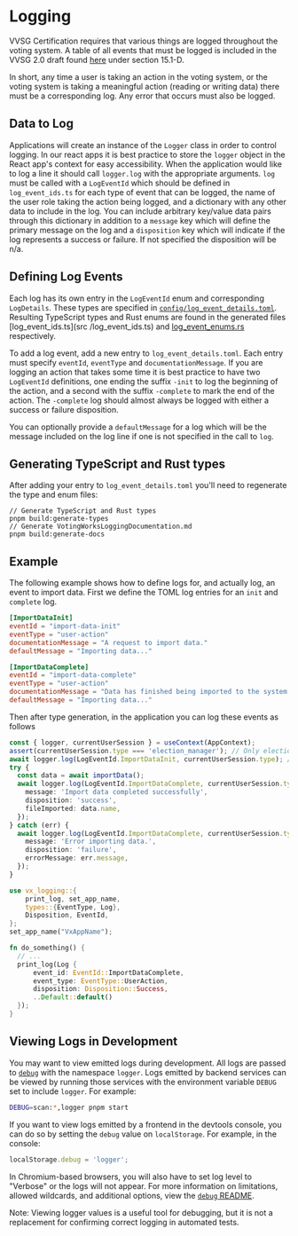 # Logging

VVSG Certification requires that various things are logged throughout the voting
system. A table of all events that must be logged is included in the VVSG 2.0
draft found
[here](https://www.eac.gov/voting-equipment/voluntary-voting-system-guidelines)
under section 15.1-D.

In short, any time a user is taking an action in the voting system, or the
voting system is taking a meaningful action (reading or writing data) there must
be a corresponding log. Any error that occurs must also be logged.

## Data to Log

Applications will create an instance of the `Logger` class in order to control
logging. In our react apps it is best practice to store the `logger` object in
the React app's context for easy accessibility. When the application would like
to log a line it should call `logger.log` with the appropriate arguments. `log`
must be called with a `LogEventId` which should be defined in `log_event_ids.ts`
for each type of event that can be logged, the name of the user role taking the
action being logged, and a dictionary with any other data to include in the log.
You can include arbitrary key/value data pairs through this dictionary in
addition to a `message` key which will define the primary message on the log and
a `disposition` key which will indicate if the log represents a success or
failure. If not specified the disposition will be n/a.

## Defining Log Events

Each log has its own entry in the `LogEventId` enum and corresponding
`LogDetails`. These types are specified in
[`config/log_event_details.toml`](config/log_event_details.toml). Resulting
TypeScript types and Rust enums are found in the generated files
[log_event_ids.ts](src /log_event_ids.ts) and
[log_event_enums.rs](types-rust/src/log_event_enums.rs) respectively.

To add a log event, add a new entry to `log_event_details.toml`. Each entry must
specify `eventId`, `eventType` and `documentationMessage`. If you are logging an
action that takes some time it is best practice to have two `LogEventId`
definitions, one ending the suffix `-init` to log the beginning of the action,
and a second with the suffix `-complete` to mark the end of the action. The
`-complete` log should almost always be logged with either a success or failure
disposition.

You can optionally provide a `defaultMessage` for a log which will be the
message included on the log line if one is not specified in the call to `log`.

## Generating TypeScript and Rust types

After adding your entry to `log_event_details.toml` you'll need to regenerate
the type and enum files:

```
// Generate TypeScript and Rust types
pnpm build:generate-types
// Generate VotingWorksLoggingDocumentation.md
pnpm build:generate-docs
```

## Example

The following example shows how to define logs for, and actually log, an event
to import data. First we define the TOML log entries for an `init` and
`complete` log.

```toml
[ImportDataInit]
eventId = "import-data-init"
eventType = "user-action"
documentationMessage = "A request to import data."
defaultMessage = "Importing data..."

[ImportDataComplete]
eventId = "import-data-complete"
eventType = "user-action"
documentationMessage = "Data has finished being imported to the system. Success or failure is indicated by the disposition."
defaultMessage = "Importing data..."
```

Then after type generation, in the application you can log these events as
follows

```ts
const { logger, currentUserSession } = useContext(AppContext);
assert(currentUserSession.type === 'election_manager'); // Only election managers can import data
await logger.log(LogEventId.ImportDataInit, currentUserSession.type); // There is no disposition, and a default message so no information needs to be passed to log.
try {
  const data = await importData();
  await logger.log(LogEventId.ImportDataComplete, currentUserSession.type, {
    message: 'Import data completed successfully',
    disposition: 'success',
    fileImported: data.name,
  });
} catch (err) {
  await logger.log(LogEventId.ImportDataComplete, currentUserSession.type, {
    message: 'Error importing data.',
    disposition: 'failure',
    errorMessage: err.message,
  });
}
```

```rs
use vx_logging::{
    print_log, set_app_name,
    types::{EventType, Log},
    Disposition, EventId,
};
set_app_name("VxAppName");

fn do_something() {
  // ...
  print_log(Log {
      event_id: EventId::ImportDataComplete,
      event_type: EventType::UserAction,
      disposition: Disposition::Success,
      ..Default::default()
  });
}
```

## Viewing Logs in Development

You may want to view emitted logs during development. All logs are passed to
[`debug`](https://www.npmjs.com/package/debug) with the namespace `logger`. Logs
emitted by backend services can be viewed by running those services with the
environment variable `DEBUG` set to include `logger`. For example:

```bash
DEBUG=scan:*,logger pnpm start
```

If you want to view logs emitted by a frontend in the devtools console, you can
do so by setting the `debug` value on `localStorage`. For example, in the
console:

```js
localStorage.debug = 'logger';
```

In Chromium-based browsers, you will also have to set log level to "Verbose" or
the logs will not appear. For more information on limitations, allowed
wildcards, and additional options, view the
[`debug` README](https://www.npmjs.com/package/debug?activeTab=readme).

Note: Viewing logger values is a useful tool for debugging, but it is not a
replacement for confirming correct logging in automated tests.
